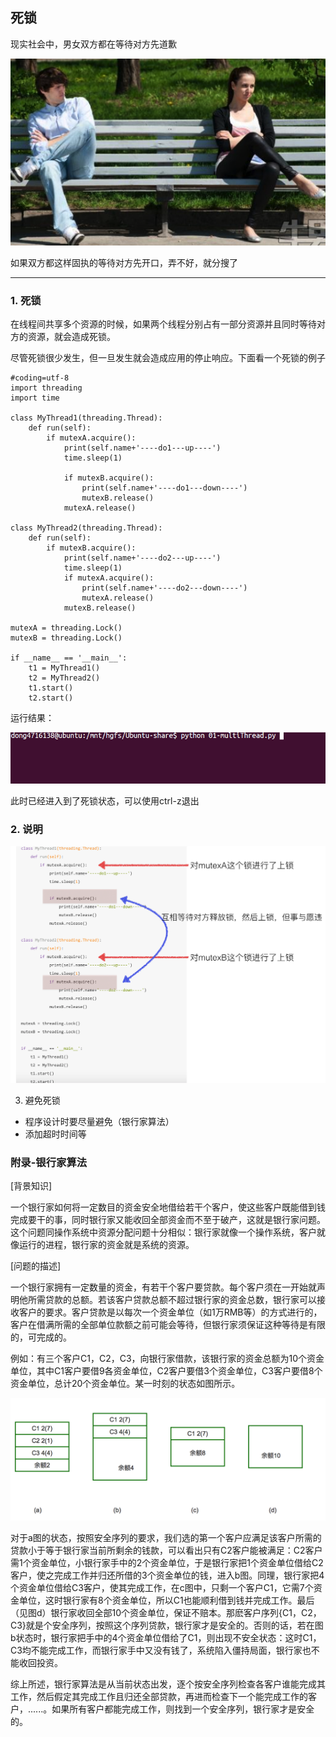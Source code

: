 ## 死锁
现实社会中，男女双方都在等待对方先道歉

![alt文本](Images/Snip20160828_4.png "Title")

如果双方都这样固执的等待对方先开口，弄不好，就分搜了

---
### 1. 死锁
在线程间共享多个资源的时候，如果两个线程分别占有一部分资源并且同时等待对方的资源，就会造成死锁。

尽管死锁很少发生，但一旦发生就会造成应用的停止响应。下面看一个死锁的例子

    #coding=utf-8
    import threading
    import time

    class MyThread1(threading.Thread):
        def run(self):
            if mutexA.acquire():
                print(self.name+'----do1---up----')
                time.sleep(1)

                if mutexB.acquire():
                    print(self.name+'----do1---down----')
                    mutexB.release()
                mutexA.release()

    class MyThread2(threading.Thread):
        def run(self):
            if mutexB.acquire():
                print(self.name+'----do2---up----')
                time.sleep(1)
                if mutexA.acquire():
                    print(self.name+'----do2---down----')
                    mutexA.release()
                mutexB.release()

    mutexA = threading.Lock()
    mutexB = threading.Lock()

    if __name__ == '__main__':
        t1 = MyThread1()
        t2 = MyThread2()
        t1.start()
        t2.start()
运行结果：

![alt文本](Images/2.gif "Title")

此时已经进入到了死锁状态，可以使用ctrl-z退出

### 2. 说明

![alt文本](Images/Snip20160829_9.png "Title")

3. 避免死锁
+ 程序设计时要尽量避免（银行家算法）
+ 添加超时时间等

### 附录-银行家算法
[背景知识]

一个银行家如何将一定数目的资金安全地借给若干个客户，使这些客户既能借到钱完成要干的事，同时银行家又能收回全部资金而不至于破产，这就是银行家问题。这个问题同操作系统中资源分配问题十分相似：银行家就像一个操作系统，客户就像运行的进程，银行家的资金就是系统的资源。

[问题的描述]

一个银行家拥有一定数量的资金，有若干个客户要贷款。每个客户须在一开始就声明他所需贷款的总额。若该客户贷款总额不超过银行家的资金总数，银行家可以接收客户的要求。客户贷款是以每次一个资金单位（如1万RMB等）的方式进行的，客户在借满所需的全部单位款额之前可能会等待，但银行家须保证这种等待是有限的，可完成的。

例如：有三个客户C1，C2，C3，向银行家借款，该银行家的资金总额为10个资金单位，其中C1客户要借9各资金单位，C2客户要借3个资金单位，C3客户要借8个资金单位，总计20个资金单位。某一时刻的状态如图所示。

![alt文本](Images/Snip20170319_9.png "Title")

对于a图的状态，按照安全序列的要求，我们选的第一个客户应满足该客户所需的贷款小于等于银行家当前所剩余的钱款，可以看出只有C2客户能被满足：C2客户需1个资金单位，小银行家手中的2个资金单位，于是银行家把1个资金单位借给C2客户，使之完成工作并归还所借的3个资金单位的钱，进入b图。同理，银行家把4个资金单位借给C3客户，使其完成工作，在c图中，只剩一个客户C1，它需7个资金单位，这时银行家有8个资金单位，所以C1也能顺利借到钱并完成工作。最后（见图d）银行家收回全部10个资金单位，保证不赔本。那麽客户序列{C1，C2，C3}就是个安全序列，按照这个序列贷款，银行家才是安全的。否则的话，若在图b状态时，银行家把手中的4个资金单位借给了C1，则出现不安全状态：这时C1，C3均不能完成工作，而银行家手中又没有钱了，系统陷入僵持局面，银行家也不能收回投资。

综上所述，银行家算法是从当前状态出发，逐个按安全序列检查各客户谁能完成其工作，然后假定其完成工作且归还全部贷款，再进而检查下一个能完成工作的客户，......。如果所有客户都能完成工作，则找到一个安全序列，银行家才是安全的。
